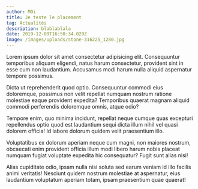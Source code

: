 ```yaml
---
author: MOi
title: Je teste le placement
tag: Actualités
description: blablablala
date: 2019-12-09T16:50:34.029Z
image: /images/uploads/stone-316225_1280.jpg
---
```

Lorem ipsum dolor sit amet consectetur adipisicing elit. Consequuntur temporibus aliquam eligendi, natus harum consectetur, provident sint in esse cum non laudantium. Accusamus modi harum nulla aliquid aspernatur tempore possimus.

Dicta ut reprehenderit quod optio. Consequuntur commodi eius doloremque, possimus non velit repellat numquam nostrum ratione molestiae eaque provident expedita? Temporibus quaerat magnam aliquid commodi perferendis doloremque omnis, atque odio?

Tempore enim, quo minima incidunt, repellat neque cumque quas excepturi repellendus optio quod est laudantium sequi dicta illum nihil vel quasi dolorem officia! Id labore dolorum quidem velit praesentium illo.

Voluptatibus ex dolorum aperiam neque cum magni, non maiores nostrum, obcaecati enim provident officia illum modi libero harum nobis placeat numquam fugiat voluptate expedita hic consequatur? Fugit sunt alias nisi!

Alias cupiditate odio, ipsam nulla nisi soluta sed earum veniam id illo facilis animi veritatis! Nesciunt quidem nostrum molestiae at aspernatur, eius laudantium voluptatum aperiam totam, ipsam praesentium quae quaerat!
